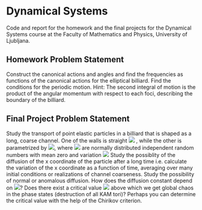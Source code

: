 # Dynamical Systems
Code and report for the homework and the final projects for the Dynamical Systems course at the Faculty of Mathematics and Physics, University of Ljubljana.

## Homework Problem Statement
Construct the canonical actions and angles and find the frequencies as functions of the canonical actions for the elliptical billiard. Find the conditions for the periodic motion. Hint: The second integral of motion is the product of the angular momentum with respect to each foci, describing the boundary of the billiard.

## Final Project Problem Statement
Study the transport of point elastic particles in a billiard that is shaped as a long, coarse channel. One of the walls is straight <img src="https://render.githubusercontent.com/render/math?math=y = 0">
, while the other is parametrized by <img src="https://render.githubusercontent.com/render/math?math=y(x) = a %2B \sum_{n=1}^\infty a_n \cos nx %2B b_n \sin nx">, where <img src="https://render.githubusercontent.com/render/math?math=a_n, b_n"> are normally distributed independent random numbers with mean zero and variation <img src="https://render.githubusercontent.com/render/math?math=\sigma^2 = \varepsilon / n^2">
Study the possiblity of the diffusion of the x coordinate of the particle after a long time i.e. calculate the variation of the x coordinate as a function of time, averaging over many initial conditions or realizations of channel coarseness. Study the possibility of normal or anomalous diffusion. How does the diffusion constant depend on <img src="https://render.githubusercontent.com/render/math?math=\varepsilon">?
Does there exist a critical value <img src="https://render.githubusercontent.com/render/math?math=\varepsilon_C"> above which we get global chaos in the phase states (destruction of all KAM tori)? Perhaps you can determine the critical value with the help of the Chirikov criterion.

 